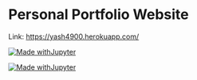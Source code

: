# Personal Portfolio Website

Link: https://yash4900.herokuapp.com/

[![Made withJupyter](https://img.shields.io/badge/Made%20with-Flask-black?style=for-the-badge&logo=flask)](https://jupyter.org/try)

[![Made withJupyter](https://img.shields.io/badge/Deployed%20on-Heroku-purple?style=for-the-badge&logo=heroku)](https://jupyter.org/try)
